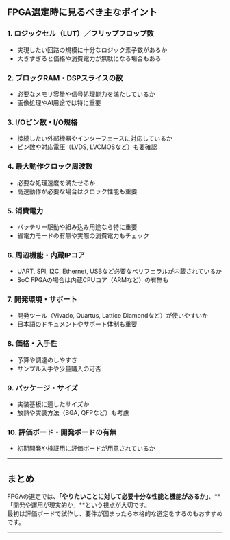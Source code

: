 

## FPGA選定時に見るべき主なポイント

### 1. **ロジックセル（LUT）／フリップフロップ数**
- 実現したい回路の規模に十分なロジック素子数があるか
- 大きすぎると価格や消費電力が無駄になる場合もある

### 2. **ブロックRAM・DSPスライスの数**
- 必要なメモリ容量や信号処理能力を満たしているか
- 画像処理やAI用途では特に重要

### 3. **I/Oピン数・I/O規格**
- 接続したい外部機器やインターフェースに対応しているか
- ピン数や対応電圧（LVDS, LVCMOSなど）も要確認

### 4. **最大動作クロック周波数**
- 必要な処理速度を満たせるか
- 高速動作が必要な場合はクロック性能も重要

### 5. **消費電力**
- バッテリー駆動や組み込み用途なら特に重要
- 省電力モードの有無や実際の消費電力もチェック

### 6. **周辺機能・内蔵IPコア**
- UART, SPI, I2C, Ethernet, USBなど必要なペリフェラルが内蔵されているか
- SoC FPGAの場合は内蔵CPUコア（ARMなど）の有無も

### 7. **開発環境・サポート**
- 開発ツール（Vivado, Quartus, Lattice Diamondなど）が使いやすいか
- 日本語のドキュメントやサポート体制も重要

### 8. **価格・入手性**
- 予算や調達のしやすさ
- サンプル入手や少量購入の可否

### 9. **パッケージ・サイズ**
- 実装基板に適したサイズか
- 放熱や実装方法（BGA, QFPなど）も考慮

### 10. **評価ボード・開発ボードの有無**
- 初期開発や検証用に評価ボードが用意されているか

---

## まとめ

FPGAの選定では、**「やりたいことに対して必要十分な性能と機能があるか」**、**「開発や運用が現実的か」**という視点が大切です。  
最初は評価ボードで試作し、要件が固まったら本格的な選定をするのもおすすめです。

---
